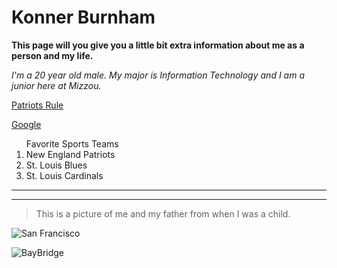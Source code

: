 ﻿<!--  Headings  -->
# Konner Burnham


<p><strong>This page will you give you a little bit extra information about me as a person and my life.</strong></p>

<!-- Italics -->
*I'm a 20 year old male. My major is Information Technology and I am a junior here at Mizzou.*
<!--Link-->
[Patriots Rule]([https://www.patriots.com)

<!--Link -->
[Google](https://www.google.com/
"Click here for google")

<!-- UL -->

<ol>
Favorite Sports Teams
<li>New England Patriots</li>
<li>St. Louis Blues</li>
<li>St. Louis Cardinals</li>
</ol>

<!-- Horizontal Rule -->

<hr />

<hr />

<!-- Block of Code -->

<blockquote>
  <p>This is a picture of me and my father from when I was a child.</p>
</blockquote>


<p><!--Images-->
<img src="https://www.semissourian.com/photos/10/53/04/1053042-B.jpg" alt="San Francisco" /></p>

<p><img src="https://f.dale.onl/mu/all/photos/BayBridge.jpg" alt="BayBridge" /></p>
